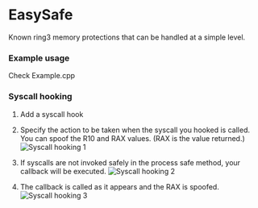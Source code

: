 # EasySafe
Known ring3 memory protections that can be handled at a simple level.

### Example usage
Check Example.cpp

### Syscall hooking
1. Add a syscall hook
2. Specify the action to be taken when the syscall you hooked is called. You can spoof the R10 and RAX values. (RAX is the value returned.)
![Syscall hooking 1](https://github.com/illegal-instruction-co/EasySafe/blob/main/assets/syscall_hooking_1.png?raw=true)

3. If syscalls are not invoked safely in the process safe method, your callback will be executed.
![Syscall hooking 2](https://github.com/illegal-instruction-co/EasySafe/blob/main/assets/syscall_hooking_2.png?raw=true)

4. The callback is called as it appears and the RAX is spoofed.
![Syscall hooking 3](https://github.com/illegal-instruction-co/EasySafe/blob/main/assets/syscall_hooking_3.png?raw=true)

